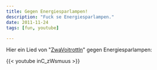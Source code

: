 ```yaml
---
title: Gegen Energiesparlampen!
description: "Fuck se Energiesparlampen."
date: 2011-11-24
tags: [fun, youtube]
 
---
```


Hier ein Lied von "[ZwaVoitrottln](http://www.zwavoitrottln.at/)" gegen
Energiesparlampen:

{{< youtube inC_zWsmuus >}}
